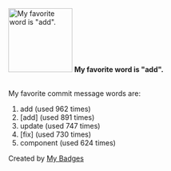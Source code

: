 <img src="https://my-badges.github.io/my-badges/favorite-word.png" alt="My favorite word is &quot;add&quot;." title="My favorite word is &quot;add&quot;." width="128">
<strong>My favorite word is &quot;add&quot;.</strong>
<br><br>

My favorite commit message words are:

1. add (used 962 times)
2. [add] (used 891 times)
3. update (used 747 times)
4. [fix] (used 730 times)
5. component (used 624 times)


Created by <a href="https://github.com/my-badges/my-badges">My Badges</a>